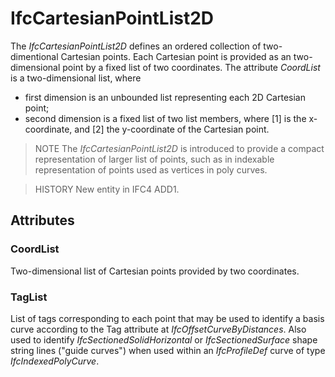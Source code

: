# IfcCartesianPointList2D

The _IfcCartesianPointList2D_ defines an ordered collection of two-dimentional Cartesian points. Each Cartesian point is provided as an two-dimensional point by a fixed list of two coordinates. The attribute _CoordList_ is a two-dimensional list, where
<!-- end of short definition -->


* first dimension is an unbounded list representing each 2D Cartesian point;
* second dimension is a fixed list of two list members, where [1] is the x-coordinate, and [2] the y-coordinate of the Cartesian point.

> NOTE The _IfcCartesianPointList2D_ is introduced to provide a compact representation of larger list of points, such as in indexable representation of points used as vertices in poly curves.

> HISTORY New entity in IFC4 ADD1.

## Attributes

### CoordList
Two-dimensional list of Cartesian points provided by two coordinates.

### TagList
List of tags corresponding to each point that may be used to identify a basis curve according to the Tag attribute at _IfcOffsetCurveByDistances_. Also used to identify _IfcSectionedSolidHorizontal_ or _IfcSectionedSurface_ shape string lines ("guide curves") when used within an _IfcProfileDef_ curve of type _IfcIndexedPolyCurve_.
